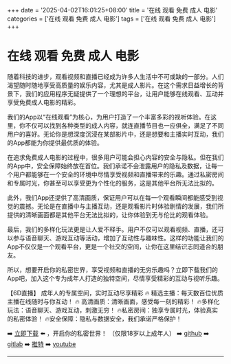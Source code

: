 +++
date = '2025-04-02T16:01:25+08:00'
title = '在线 观看 免费 成人 电影'
categories = ['在线 观看 免费 成人 电影']
tags = ['在线 观看 免费 成人 电影']
+++

# 在线 观看 免费 成人 电影

随着科技的进步，观看视频和直播已经成为许多人生活中不可或缺的一部分。人们渴望随时随地享受高质量的娱乐内容，尤其是成人影片。在这个需求日益增长的背景下，我们的应用程序无疑提供了一个理想的平台，让用户能够在线观看、互动并享受免费成人电影的精彩。

我们的App以“在线观看”为核心，为用户打造了一个丰富多彩的视听体验。在这里，你不仅可以找到各种类型的成人内容，就连直播节目也一应俱全，满足了不同用户的喜好。无论你是想深度沉浸在某部影片中，还是想要和主播实时互动，我们的App都能为你提供最优质的体验。

在追求免费成人电影的过程中，很多用户可能会担心内容的安全与隐私。但在我们的App中，安全保障始终放在首位。我们承诺不会泄露用户的隐私及数据，让每一个用户都能够在一个安全的环境中尽情享受视频和直播带来的乐趣。通过私密房间和专属时光，你甚至可以享受更为个性化的服务，这是其他平台所无法比拟的。

此外，我们App还提供了高清画质，保证用户可以在每一个观看瞬间都能感受到视觉的震撼。无论是在直播中与主播互动，还是观看影片时体验剧情的发展，我们所提供的清晰画面都是其他平台无法比拟的，让你体验到无与伦比的观看体验。

最后，我们的多样化玩法更是让人爱不释手。用户不仅可以观看视频、直播，还可以参与语音聊天、游戏互动等活动，增加了互动性与趣味性。这样的功能让我们的App不仅仅是一个观看平台，更是一个社交的空间，让你在这里结识志同道合的朋友。

所以，想要开启你的私密世界，享受视频和直播的无穷乐趣吗？立即下载我们的App吧，加入这个专为成年人打造的独特空间，尽情享受精彩的互动与视听乐趣。

【6D直播】
成年人的专属空间，实时互动尽享精彩
🔥 精选主播：每天数百位优质主播在线随时与你互动！
🔥 高清画质：清晰画面，感受每一刻的精彩！
🔥多样化玩法：语音聊天、游戏互动，刺激无穷！
🔥私密房间：独享专属时光，体验真实的私密体验！
🔥安全保障：隐私与数据安全，我们承诺严格保护！

➡️ [立即下载](https://down123.s3.ap-east-1.amazonaws.com/down/down.html?channelCode=blog) ⬅️ ，开启你的私密世界！ 
（仅限18岁以上成年人） 
➡️ [github](https://aldult-live.github.io/) 
➡️ [gitlab](https://seo-09598d.gitlab.io/) 
➡️ [推特](https://x.com/wegame33) 
➡️ [youtube](https://www.youtube.com/@6Dlive)

---
